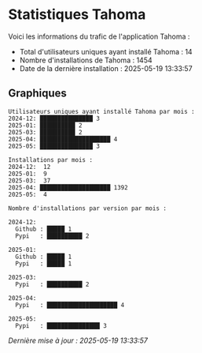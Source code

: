 # Statistiques Tahoma

Voici les informations du trafic de l'application Tahoma :
- Total d'utilisateurs uniques ayant installé Tahoma : 14
- Nombre d'installations de Tahoma : 1454
- Date de la dernière installation : 2025-05-19 13:33:57

## Graphiques
```
Utilisateurs uniques ayant installé Tahoma par mois :
2024-12: ███████████████ 3
2025-01: ██████████ 2
2025-03: ██████████ 2
2025-04: ████████████████████ 4
2025-05: ███████████████ 3
```

```
Installations par mois :
2024-12:  12
2025-01:  9
2025-03:  37
2025-04: ████████████████████ 1392
2025-05:  4
```

```
Nombre d'installations par version par mois :

2024-12:
  Github : █████ 1
  Pypi   : ██████████ 2

2025-01:
  Github : █████ 1
  Pypi   : █████ 1

2025-03:
  Pypi   : ██████████ 2

2025-04:
  Pypi   : ████████████████████ 4

2025-05:
  Pypi   : ███████████████ 3
```


*Dernière mise à jour : 2025-05-19 13:33:57*
